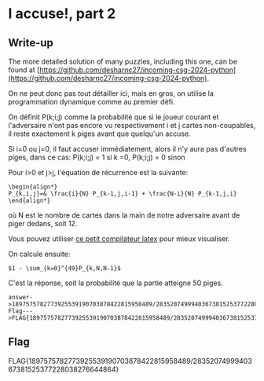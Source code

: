 # I accuse!, part 2

## Write-up

The more detailed solution of many puzzles, including this one, can be found at [https://github.com/desharnc27/incoming-csg-2024-python](https://github.com/desharnc27/incoming-csg-2024-python).

On ne peut donc pas tout détailler ici, mais en gros, on utilise la programmation dynamique comme au premier défi.

On définit P(k;i;j) comme la probabilité que si le joueur courant et l'adversaire n'ont pas encore vu respectivement i et j cartes non-coupables, il reste exactement k piges avant que quelqu'un accuse.

Si i=0 ou j=0, il faut accuser immédiatement, alors il n'y aura pas d'autres piges, dans ce cas:
    P(k;i;j) = 1 si k =0,
    P(k;i;j) = 0 sinon



Pour i>0 et j>j, l'équation de récurrence est la suivante:
```
\begin{align*}
P_{k,i,j}=& \frac{i}{N} P_{k-1,j,i-1} + \frac{N-i}{N} P_{k-1,j,i}
\end{align*}
```

où N est le nombre de cartes dans la main de notre adversaire avant de piger dedans, soit 12.

Vous pouvez utiliser [ce petit compilateur latex](https://quicklatex.com) pour mieux visualiser.

On calcule ensuite:
```
$1 - \sum_{k=0}^{49}P_{k,N,N-1}$
```

C'est la réponse, soit la probabilité que la partie atteigne 50 piges.

```
answer->1897575782773925539190703878422815958489/2835207499940367381525377228038276644864
Flag--->FLAG{1897575782773925539190703878422815958489/2835207499940367381525377228038276644864}
```


## Flag

FLAG{1897575782773925539190703878422815958489/2835207499940367381525377228038276644864}